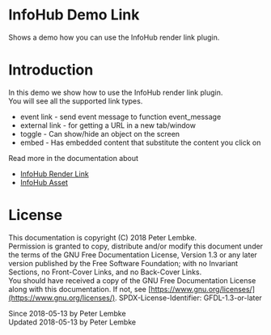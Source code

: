 # InfoHub Demo Link

Shows a demo how you can use the InfoHub render link plugin.

# Introduction

In this demo we show how to use the InfoHub render link plugin.  
You will see all the supported link types.

- event link - send event message to function event_message
- external link - for getting a URL in a new tab/window
- toggle - Can show/hide an object on the screen
- embed - Has embedded content that substitute the content you click on

Read more in the documentation about

- [InfoHub Render Link](plugin,infohub_render_link)
- [InfoHub Asset](plugin,infohub_asset)

# License

This documentation is copyright (C) 2018 Peter Lembke.  
Permission is granted to copy, distribute and/or modify this document under the terms of the GNU Free Documentation
License, Version 1.3 or any later version published by the Free Software Foundation; with no Invariant Sections, no
Front-Cover Links, and no Back-Cover Links.  
You should have received a copy of the GNU Free Documentation License along with this documentation. If not,
see [https://www.gnu.org/licenses/](https://www.gnu.org/licenses/). SPDX-License-Identifier: GFDL-1.3-or-later

Since 2018-05-13 by Peter Lembke  
Updated 2018-05-13 by Peter Lembke  
